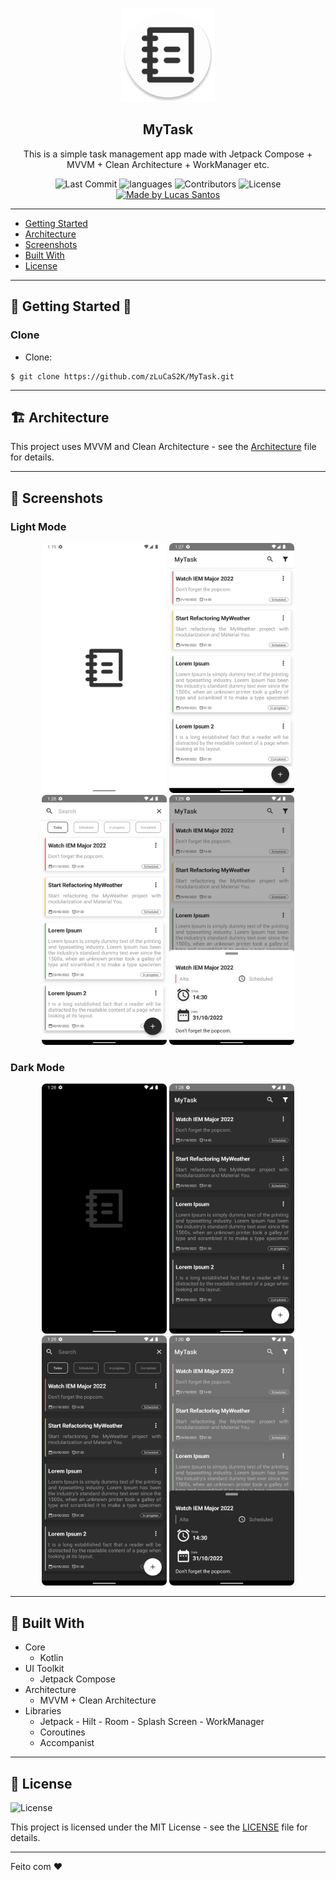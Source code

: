 <p align="center">
	<img src="https://github.com/zLuCaS2K/MyTask/blob/master/app/src/main/res/mipmap-xxxhdpi/ic_launcher_round.png" width="150">
</p>

<h2 align="center">
	MyTask
</h2>

<p align="center">
	This is a simple task management app made with Jetpack Compose + MVVM + Clean Architecture + WorkManager etc.
</p>

<p align="center">
  <img alt="Last Commit" src="https://img.shields.io/github/last-commit/zLuCaS2K/MyTask">
  <img alt="languages" src="https://img.shields.io/github/languages/top/zLuCaS2K/MyTask">
  <img alt="Contributors" src="https://img.shields.io/github/contributors/zLuCaS2K/MyTask">
  <img alt="License" src="https://img.shields.io/badge/license-MIT-%2304D361">
  <a href="https://github.com/zLuCaS2K">
    <img alt="Made by Lucas Santos" src="https://img.shields.io/badge/made%20by-Lucas%20Santos-brightgreen">
  </a>
</p>

---

<ul>
  <li><a href="#-getting-started">Getting Started</a></li>
  <li><a href="#-architecture">Architecture</a></li>
  <li><a href="#-screenshots">Screenshots</a></li>
  <li><a href="#-built-with">Built With</a></li>
  <li><a href="#-license">License</a></li>
</ul>

---

## 🚀 Getting Started 📸
### Clone
- Clone:

```
$ git clone https://github.com/zLuCaS2K/MyTask.git
```

---

## 🏗️ Architecture

This project uses MVVM and Clean Architecture - see the [Architecture](https://github.com/zLuCaS2K/MyTask/blob/master/docs/architecture/architecture.png) file for details.

---

## 📸 Screenshots 
### Light Mode
<p align="center">
  <img src="https://github.com/zLuCaS2K/MyTask/blob/master/docs/screenshots/light/Screenshot_20220525_012002.png" width="200" height="400" />
  <img src="https://github.com/zLuCaS2K/MyTask/blob/master/docs/screenshots/light/Screenshot_20220525_012741.png" width="200" height="400" />
  <img src="https://github.com/zLuCaS2K/MyTask/blob/master/docs/screenshots/light/Screenshot_20220525_012807.png" width="200" height="400" />
  <img src="https://github.com/zLuCaS2K/MyTask/blob/master/docs/screenshots/light/Screenshot_20220525_012937.png" width="200" height="400" />
</p>

### Dark Mode
<p align="center">
  <img src="https://github.com/zLuCaS2K/MyTask/blob/master/docs/screenshots/dark/Screenshot_20220525_012850.png" width="200" height="400" />
  <img src="https://github.com/zLuCaS2K/MyTask/blob/master/docs/screenshots/dark/Screenshot_20220525_012858.png" width="200" height="400" />
  <img src="https://github.com/zLuCaS2K/MyTask/blob/master/docs/screenshots/dark/Screenshot_20220525_012911.png" width="200" height="400" />
  <img src="https://github.com/zLuCaS2K/MyTask/blob/master/docs/screenshots/dark/Screenshot_20220525_013017.png" width="200" height="400" />
</p>

---

## 🍴 Built With
- Core
  - Kotlin
- UI Toolkit
  - Jetpack Compose
- Architecture
  - MVVM + Clean Architecture
- Libraries
  - Jetpack
		- Hilt
		- Room
		- Splash Screen
		- WorkManager
  - Coroutines
  - Accompanist

---

## 📝 License

<img alt="License" src="https://img.shields.io/badge/license-MIT-%2304D361">

This project is licensed under the MIT License - see the [LICENSE](LICENSE) file for details.

---

Feito com ♥

